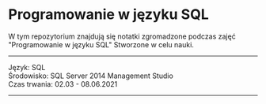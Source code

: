 # Programowanie w języku SQL
W tym repozytorium znajdują się notatki zgromadzone podczas zajęć "Programowanie w języku SQL"
Stworzone w celu nauki.
***
Język: SQL  
Środowisko: SQL Server 2014 Management Studio  
Czas trwania: 02.03 - 08.06.2021
***
